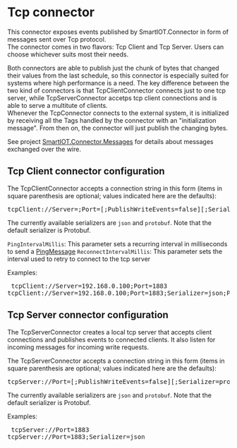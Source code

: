 # Tcp connector

This connector exposes events published by SmartIOT.Connector in form of messages sent over Tcp protocol.<br/>
The connector comes in two flavors: Tcp Client and Tcp Server. Users can choose whichever suits most their needs.

Both connectors are able to publish just the chunk of bytes that changed their values from the last schedule, so this connector is especially suited for systems where high performance is a need.
The key difference between the two kind of connectors is that TcpClientConnector connects just to one tcp server, while TcpServerConnector accetps tcp client connections and is able to serve a multitute of clients.<br/>
Whenever the TcpConnector connects to the external system, it is initialized by receiving all the Tags handled by the connector with an "initialization message". From then on, the connector will just publish the changing bytes.

See project [SmartIOT.Connector.Messages](../../Core/SmartIOT.Connector.Messages/README.md) for details about messages exchanged over the wire.

## Tcp Client connector configuration

The TcpClientConnector accepts a connection string in this form (items in square parenthesis are optional; values indicated here are the defaults):

<pre>tcpClient://Server=<hostname or ip>;Port=<server port>[;PublishWriteEvents=false][;Serializer=protobuf][;PingIntervalMillis=0][;ReconnectIntervalMillis=5000]</pre>

The currently available serializers are <code>json</code> and <code>protobuf</code>. Note that the default serializer is Protobuf.

<code>PingIntervalMillis</code>: This parameter sets a recurring interval in milliseconds to send a [PingMessage](../../Core/SmartIOT.Connector.Messages/PingMessage.cs)
<code>ReconnectIntervalMillis</code>: This parameter sets the interval used to retry to connect to the tcp server

Examples:<pre>
tcpClient://Server=192.168.0.100;Port=1883
tcpClient://Server=192.168.0.100;Port=1883;Serializer=json;PingIntervalMillis=10000;ReconnectIntervalMillis=30000
</pre>

## Tcp Server connector configuration

The TcpServerConnector creates a local tcp server that accepts client connections and publishes events to connected clients. It also listen for incoming messages for incoming write requests.

The TcpServerConnector accepts a connection string in this form (items in square parenthesis are optional; values indicated here are the defaults):

<pre>tcpServer://Port=<server port>[;PublishWriteEvents=false][;Serializer=protobuf][;PingIntervalMillis=0]</pre>

The currently available serializers are <code>json</code> and <code>protobuf</code>. Note that the default serializer is Protobuf.

Examples:<pre>
tcpServer://Port=1883
tcpServer://Port=1883;Serializer=json</pre>

